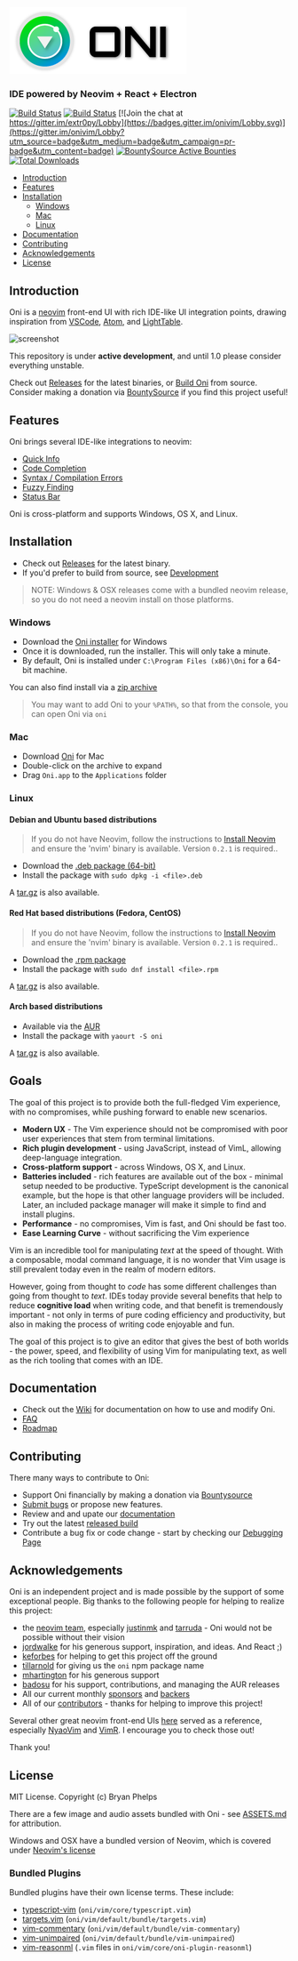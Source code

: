 ![alt text](./assets/oni-header.png)

### IDE powered by Neovim + React + Electron

[![Build Status](https://travis-ci.org/onivim/oni.svg?branch=master)](https://travis-ci.org/onivim/oni)
[![Build Status](https://ci.appveyor.com/api/projects/status/gum9hty9hm65o7ae/branch/master?svg=true)](https://ci.appveyor.com/project/onivim/oni/branch/master)
[![Join the chat at https://gitter.im/extr0py/Lobby](https://badges.gitter.im/onivim/Lobby.svg)](https://gitter.im/onivim/Lobby?utm_source=badge&utm_medium=badge&utm_campaign=pr-badge&utm_content=badge)
[![BountySource Active Bounties](https://api.bountysource.com/badge/tracker?tracker_id=48462304)](https://www.bountysource.com/teams/oni)
[![Total Downloads](https://img.shields.io/github/downloads/onivim/oni/total.svg)](https://github.com/onivim/oni/releases)

- [Introduction](#introduction)
- [Features](#features)
- [Installation](#installation)
    - [Windows](#windows)
    - [Mac](#mac)
    - [Linux](#linux)
- [Documentation](#documentation)
- [Contributing](#contributing)
- [Acknowledgements](#acknowledgements)
- [License](#license)

## Introduction

Oni is a [neovim](https://github.com/neovim/neovim) front-end UI with rich IDE-like UI integration points, drawing inspiration from [VSCode](https://github.com/Microsoft/vscode), [Atom](https://atom.io/), and [LightTable](http://lighttable.com/).

![screenshot](https://user-images.githubusercontent.com/13532591/28976286-25779704-78f2-11e7-967f-72cb438d77f6.png)

This repository is under __active development__, and until 1.0 please consider everything unstable.

Check out [Releases](https://github.com/onivim/oni/releases) for the latest binaries, or [Build Oni](#build) from source. Consider making a donation via [BountySource](https://salt.bountysource.com/teams/oni) if you find this project useful!

## Features

Oni brings several IDE-like integrations to neovim:

- [Quick Info](https://github.com/onivim/oni/wiki/Features#quick-info)
- [Code Completion](https://github.com/onivim/oni/wiki/Features#code-completion)
- [Syntax / Compilation Errors](https://github.com/onivim/oni/wiki/Features#syntax--compilation-errors)
- [Fuzzy Finding](https://github.com/onivim/oni/wiki/Features#fuzzy-finder)
- [Status Bar](https://github.com/onivim/oni/wiki/Features#status-bar)

Oni is cross-platform and supports Windows, OS X, and Linux.

## Installation

 - Check out [Releases](https://github.com/onivim/oni/releases) for the latest binary.
 - If you'd prefer to build from source, see [Development](https://github.com/onivim/oni/wiki/Development)

> NOTE: Windows & OSX releases come with a bundled neovim release, so you do not need a neovim install on those platforms.

### Windows

- Download the [Oni installer](https://github.com/onivim/oni/releases/download/v0.2.14/Oni-0.2.14-ia32-win.exe) for Windows
- Once it is downloaded, run the installer. This will only take a minute.
- By default, Oni is installed under `C:\Program Files (x86)\Oni` for a 64-bit machine. 

You can also find install via a [zip archive](https://github.com/onivim/oni/releases/download/v0.2.14/Oni-0.2.14-ia32-win.zip)

> You may want to add Oni to your `%PATH%`, so that from the console, you can open Oni via `oni`

### Mac

- Download [Oni](https://github.com/onivim/oni/releases/download/v0.2.14/Oni-0.2.14-osx.dmg) for Mac
- Double-click on the archive to expand
- Drag `Oni.app` to the `Applications` folder

### Linux

#### Debian and Ubuntu based distributions

> If you do not have Neovim, follow the instructions to [Install Neovim](https://github.com/neovim/neovim/wiki/Installing-Neovim) and ensure the 'nvim' binary is available. Version `0.2.1` is required..

- Download the [.deb package (64-bit)](https://github.com/onivim/oni/releases/download/v0.2.14/Oni-0.2.14-amd64-linux.deb)
- Install the package with `sudo dpkg -i <file>.deb`

A [tar.gz](https://github.com/onivim/oni/releases/download/v0.2.14/Oni-0.2.14-linux.tar.gz) is also available.

#### Red Hat based distributions (Fedora, CentOS)

> If you do not have Neovim, follow the instructions to [Install Neovim](https://github.com/neovim/neovim/wiki/Installing-Neovim) and ensure the 'nvim' binary is available. Version `0.2.1` is required..

- Download the [.rpm package](https://github.com/onivim/oni/releases/download/v0.2.14/Oni-0.2.14-x86_64-linux.rpm)
- Install the package with `sudo dnf install <file>.rpm`

A [tar.gz](https://github.com/onivim/oni/releases/download/v0.2.14/Oni-0.2.14-linux.tar.gz) is also available.

#### Arch based distributions

- Available via the [AUR](https://aur.archlinux.org/packages/oni/)
- Install the package with `yaourt -S oni`

A [tar.gz](https://github.com/onivim/oni/releases/download/v0.2.14/Oni-0.2.14-linux.tar.gz) is also available.

## Goals

The goal of this project is to provide both the full-fledged Vim experience, with no compromises, while pushing forward to enable new scenarios.

- __Modern UX__ - The Vim experience should not be compromised with poor user experiences that stem from terminal limitations.
- __Rich plugin development__ - using JavaScript, instead of VimL, allowing deep-language integration.
- __Cross-platform support__ - across Windows, OS X, and Linux.
- __Batteries included__ - rich features are available out of the box - minimal setup needed to be productive. TypeScript development is the canonical example, but the hope is that other language providers will be included. Later, an included package manager will make it simple to find and install plugins.
- __Performance__ - no compromises, Vim is fast, and Oni should be fast too.
- __Ease Learning Curve__ - without sacrificing the Vim experience

Vim is an incredible tool for manipulating *text* at the speed of thought. With a composable, modal command language, it is no wonder that Vim usage is still prevalent today even in the realm of modern editors.

However, going from thought to *code* has some different challenges than going from thought to *text*. IDEs today provide several benefits that help to reduce __cognitive load__ when writing code, and that benefit is tremendously important - not only in terms of pure coding efficiency and productivity, but also in making the process of writing code enjoyable and fun.

The goal of this project is to give an editor that gives the best of both worlds - the power, speed, and flexibility of using Vim for manipulating text, as well as the rich tooling that comes with an IDE.

## Documentation

- Check out the [Wiki](https://github.com/onivim/oni/wiki) for documentation on how to use and modify Oni.
- [FAQ](https://github.com/onivim/oni/wiki)
- [Roadmap](https://github.com/onivim/oni/wiki/Roadmap)

## Contributing

There many ways to contribute to Oni:

- Support Oni financially by making a donation via [Bountysource](https://salt.bountysource.com/teams/oni)
- [Submit bugs](https://github.com/onivim/oni/issues) or propose new features.
- Review and and upate our [documentation](https://github.com/onivim/oni/wiki)
- Try out the latest [released build](https://github.com/onivim/oni/releases)
- Contribute a bug fix or code change - start by checking our [Debugging Page](https://github.com/onivim/oni/wiki/Debugging)

## Acknowledgements

Oni is an independent project and is made possible by the support of some exceptional people. Big thanks to the following people for helping to realize this project:

- the [neovim team](https://neovim.io/), especially [justinmk](https://github.com/justinmk) and [tarruda](https://github.com/tarruda) - Oni would not be possible without their vision
- [jordwalke](https://github.com/jordwalke) for his generous support, inspiration, and ideas. And React ;)
- [keforbes](https://github.com/keforbes) for helping to get this project off the ground
- [tillarnold](https://github.com/tillarnold) for giving us the `oni` npm package name
- [mhartington](https://github.com/mhartington) for his generous support
- [badosu](https://github.com/badosu) for his support, contributions, and managing the AUR releases
- All our current monthly [sponsors](https://salt.bountysource.com/teams/oni/supporters) and [backers](BACKERS.md)
- All of our [contributors](https://github.com/onivim/oni/graphs/contributors) - thanks for helping to improve this project!

Several other great neovim front-end UIs [here](https://github.com/neovim/neovim/wiki/Related-projects) served as a reference, especially [NyaoVim](https://github.com/rhysd/NyaoVim) and [VimR](https://github.com/qvacua/vimr). I encourage you to check those out!

Thank you!

## License

MIT License. Copyright (c) Bryan Phelps

There are a few image and audio assets bundled with Oni - see [ASSETS.md](ASSETS.md) for attribution.

Windows and OSX have a bundled version of Neovim, which is covered under [Neovim's license](https://github.com/neovim/neovim/blob/master/LICENSE)

### Bundled Plugins

Bundled plugins have their own license terms. These include:
- [typescript-vim](https://github.com/leafgarland/typescript-vim) (`oni/vim/core/typescript.vim`)
- [targets.vim](https://github.com/wellle/targets.vim) (`oni/vim/default/bundle/targets.vim`)
- [vim-commentary](https://github.com/tpope/vim-commentary) (`oni/vim/default/bundle/vim-commentary`)
- [vim-unimpaired](https://github.com/tpope/vim-unimpaired) (`oni/vim/default/bundle/vim-unimpaired`)
- [vim-reasonml](https://github.com/reasonml-editor/vim-reason) (`.vim` files in `oni/vim/core/oni-plugin-reasonml`)

